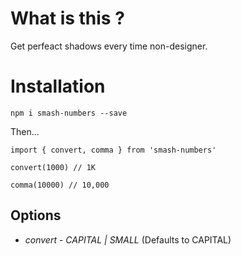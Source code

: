 # What is this ?

Get perfeact shadows every time non-designer.

# Installation

`npm i smash-numbers --save`
 

 Then...
 ```
import { convert, comma } from 'smash-numbers'

convert(1000) // 1K

comma(10000) // 10,000
```
## Options

* *convert* - _CAPITAL | SMALL_ (Defaults to CAPITAL)

